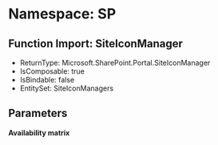 # Namespace: SP

## Function Import: SiteIconManager

- ReturnType: Microsoft.SharePoint.Portal.SiteIconManager
- IsComposable: true
- IsBindable: false
- EntitySet: SiteIconManagers

## Parameters

**Availability matrix**


